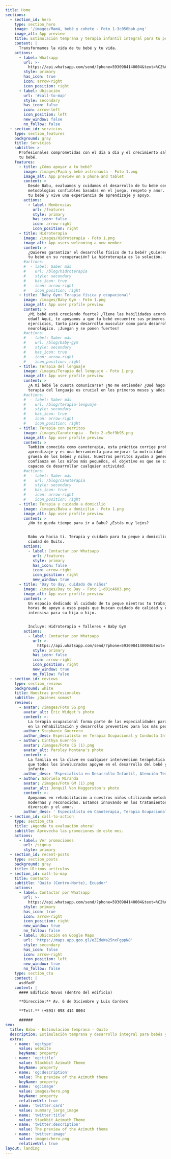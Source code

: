 ```yaml
---
title: Home
sections:
  - section_id: hero
    type: section_hero
    image: '/images/Mamá, bebé y cohete - Foto 1-3c056bab.png'
    image_alt: App preview
    title: Estimulación temprana y terapia infantil integral para tu peque
    content: |
      Transformamos la vida de tu bebé y tu vida.
    actions:
      - label: Whatsapp
        url: >-
          https://api.whatsapp.com/send/?phone=5930984140004&text=%C2%A1Hola+Babu!,+%20quisiera+contratar+uno+de+sus+servicios&app_absent=0
        style: primary
        has_icon: true
        icon: arrow-right
        icon_position: right
      - label: Ubicación
        url: '#call-to-map'
        style: secondary
        has_icon: false
        icon: arrow-left
        icon_position: left
        new_window: false
        no_follow: false
  - section_id: servicios
    type: section_features
    background: gray
    title: Servicios
    subtitle: >-
      Profesionales comprometidas con el día a día y el crecimiento saludable de
      tu bebé.
    features:
      - title: ¿Cómo apoyar a tu bebé?
        image: /images/Papá y bebé astronauta - Foto 1.png
        image_alt: App preview on a phone and tablet
        content: >
          Desde Babu, evaluamos y cuidamos el desarrollo de tu bebé con
          metodologías confiables basadas en el juego, respeto y amor. Ven con
          tu bebé y vive una experiencia de aprendizaje y apoyo.
        actions:
          - label: Membresías
            url: /features
            style: primary
            has_icon: false
            icon: arrow-right
            icon_position: right
      - title: Hidroterapia
        image: /images/Hidroterapia - Foto 1.png
        image_alt: App users welcoming a new member
        content: >
          ¿Quieres garantizar el desarrollo físico de tu bebé? ¿Quieres apoyar a
          tu bebé en su recuperación? La hidroterapia es la solución.
        #actions:
        #  - label: Saber más
        #    url: /blog/hidroterapia
        #    style: secondary
        #    has_icon: true
        #    icon: arrow-right
        #    icon_position: right
      - title: 'Baby Gym: Terapia física y ocupacional'
        image: /images/Baby Gym - Foto 1.png
        image_alt: App user profile preview
        content: >
          ¿Mi bebé está creciendo fuerte? ¿Tiene las habilidades acorde a su
          edad? Aquí, te apoyamos a que tu bebé encuentre sus primeros
          ejercicios, tanto para desarrollo muscular como para desarrollo
          neurológico. ¡Juegan y se ponen fuertes!
        #actions:
        #  - label: Saber más
        #    url: /blog/baby-gym
        #    style: secondary
        #    has_icon: true
        #    icon: arrow-right
        #    icon_position: right
      - title: Terapia del lenguaje
        image: /images/Terapia del lenguaje - Foto 1.png
        image_alt: App user profile preview
        content: >
          ¿A mi bebé le cuesta comunicarse? ¿No me entiende? ¿Qué hago? La
          terapia del lenguaje es crucial en los primeros meses y años.
        #actions:
        #  - label: Saber más
        #    url: /blog/terapia-lenguaje
        #    style: secondary
        #    has_icon: true
        #    icon: arrow-right
        #    icon_position: right
      - title: Terapia con perritos
        image: /images/Canoterapia - Foto 2-e5ef9b95.png
        image_alt: App user profile preview
        content: >
          También conocida como canoterapia, esta práctica corrige problemas de
          aprendizaje y es una herramienta para mejorar la motricidad fina y
          gruesa de los bebés y niños. Nuestros perritos ayudan a generar
          confianza en los niños más pequeños, el objetivo es que se sientan
          capaces de desarrollar cualquier actividad.
        #actions:
        #  - label: Saber más
        #    url: /blog/canoterapia
        #    style: secondary
        #    has_icon: true
        #    icon: arrow-right
        #    icon_position: right
      - title: Terapia y cuidado a domicilio
        image: /images/Babu a domicilio - Foto 1.png
        image_alt: App user profile preview
        content: >
          ¿No te queda tiempo para ir a Babu? ¿Estás muy lejos?


          Babu va hacia ti. Terapia y cuidado para tu peque a domicilio en la
          ciudad de Quito.
        actions:
          - label: Contactar por Whatsapp
            url: /features
            style: primary
            has_icon: false
            icon: arrow-right
            icon_position: right
            new_window: true
      - title: 'Day to day, cuidado de niños'
        image: /images/Day to Day - Foto 1-d01c4603.png
        image_alt: App user profile preview
        content: >
          Un espacio dedicado al cuidado de tu peque mientras tu trabajas. 4
          horas de apoyo a esos papás que buscan cuidado de calidad y educación
          intensiva para su hija o hijo.


          Incluye: Hidroterapia + Talleres + Baby Gym
        actions:
          - label: Contactar por Whatsapp
            url: >-
              https://api.whatsapp.com/send/?phone=5930984140004&text=¡Hola+Babu!,+me+interesa+su+servicio+Day+to+Day&app_absent=0
            style: primary
            has_icon: false
            icon: arrow-right
            icon_position: right
            new_window: true
            no_follow: false
  - section_id: reviews
    type: section_reviews
    background: white
    title: Nuestras profesionales
    subtitle: ¿Quiénes somos?
    reviews:
      - avatar: /images/Foto SG.png
        avatar_alt: Eric Widget's photo
        content: >-
          La terapia ocupacional forma parte de las especialidades para apoyar
          en la rehabilitación y desarrollo preventivo para los más pequeños.
        author: Stephanie Guerrero
        author_desc: Especialista en Terapia Ocupacional y Conducta Infantil
      - author: Cinthya Guerrón
        avatar: /images/Foto CG (1).png
        avatar_alt: Parsley Montana's photo
        content: >-
          La familia es la clave en cualquier intervención terapéutica. Cuidamos
          que todos los involucrados apoyen en el desarrollo del bebé y del
          infante.
        author_desc: 'Especialista en Desarrollo Infantil, Atención Temprana y Fisioterapia'
      - author: Gabriela Miranda
        avatar: /images/Foto GM (1).png
        avatar_alt: Jonquil Von Haggerston's photo
        content: >-
          Apoyamos en rehabilitación a nuestros niños utilizando metodologías
          modernas y reconocidas. Estamos innovando en los tratamientos desde la
          diversión y el amor.
        author_desc: ' Especialista en Canoterapia, Terapia Ocupacional y Gestión Clínica Infantil'
  - section_id: call-to-action
    type: section_cta
    title: ¡Agenda tu evaluación ahora!
    subtitle: Aprovecha las promociones de este mes.
    actions:
      - label: Ver promociones
        url: /signup
        style: primary
  - section_id: recent-posts
    type: section_posts
    background: gray
    title: Últimos artículos
  - section_id: call-to-map
    title: Contacto
    subtitle: 'Quito (Centro-Norte), Ecuador'
    actions:
      - label: Contactar por Whatsapp
        url: >-
          https://api.whatsapp.com/send/?phone=5930984140004&text=%C2%A1Hola+Babu!,+%20quisiera+contratar+uno+de+sus+servicios&app_absent=0
        style: primary
        has_icon: true
        icon: arrow-right
        icon_position: right
        new_window: true
        no_follow: false
      - label: Ubicación en Google Maps
        url: 'https://maps.app.goo.gl/eZEdeWa25nxFgppN8'
        style: secondary
        has_icon: false
        icon: arrow-right
        icon_position: left
        new_window: true
        no_follow: false
    type: section_cta
    contect: |
      asdfadf
    content: |
      #### Edificio Novus (dentro del edificio)

      **Dirección:** Av. 6 de Diciembre y Luis Cordero

      **Telf.** (+593) 098 414 0004

      ######
seo:
  title: Babu - Estimulación temprana - Quito
  description: Estimulación temprana y desarrollo integral para bebés y niños
  extra:
    - name: 'og:type'
      value: website
      keyName: property
    - name: 'og:title'
      value: Stackbit Azimuth Theme
      keyName: property
    - name: 'og:description'
      value: The preview of the Azimuth theme
      keyName: property
    - name: 'og:image'
      value: images/hero.png
      keyName: property
      relativeUrl: true
    - name: 'twitter:card'
      value: summary_large_image
    - name: 'twitter:title'
      value: Stackbit Azimuth Theme
    - name: 'twitter:description'
      value: The preview of the Azimuth theme
    - name: 'twitter:image'
      value: images/hero.png
      relativeUrl: true
layout: landing
---
```

